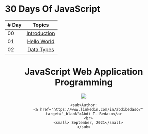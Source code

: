 # 30 Days Of JavaScript

| # Day |                                                                       Topics                                                                        |
| ----- | :-------------------------------------------------------------------------------------------------------------------------------------------------: |
| 00    |                                                             [Introduction](./readMe.md)                                                             |
| 01    |                                                             [Hello World](./01-Hello-World)                                                         |
| 02    |                                               [Data Types](./02-Data-types)                                                                         |

<div align="center">
  <h1> JavaScript Web Application Programming </h1>
  <a class="header-badge" target="_blank" href="https://www.linkedin.com/in/abdibedaso/">
    <img src="https://img.shields.io/badge/style--5eba00.svg?label=LinkedIn&logo=linkedin&style=social">
  </a>

    <sub>Author:
        <a href="https://www.linkedin.com/in/abdibedaso/" target="_blank">Abdi T. Bedaso</a>
        <br>
        <small> September, 2021</small>
    </sub>

</div>